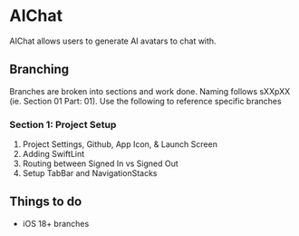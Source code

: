 # AIChat

AIChat allows users to generate AI avatars to chat with.

## Branching
Branches are broken into sections and work done. Naming follows sXXpXX (ie. Section 01 Part: 01). Use the following to reference specific branches 

### Section 1: Project Setup 

1. Project Settings, Github, App Icon, & Launch Screen
2. Adding SwiftLint
3. Routing between Signed In vs Signed Out
4. Setup TabBar and NavigationStacks

## Things to do

- iOS 18+ branches

